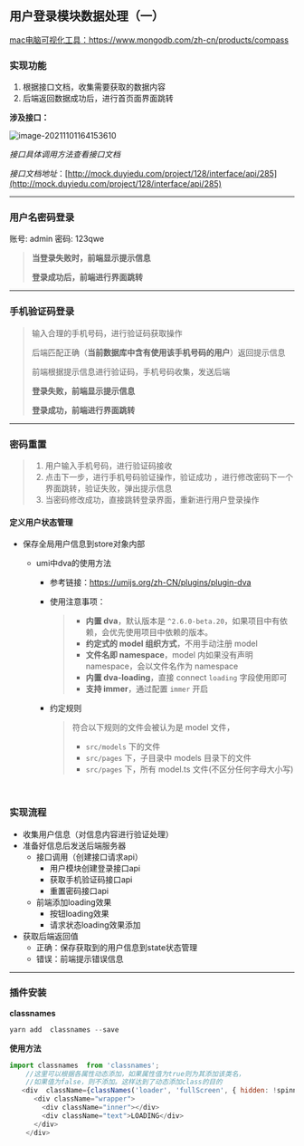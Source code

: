 

## 用户登录模块数据处理（一）



<u>mac电脑可视化工具：https://www.mongodb.com/zh-cn/products/compass</u>

### 实现功能

1. 根据接口文档，收集需要获取的数据内容
2. 后端返回数据成功后，进行首页面界面跳转



**涉及接口：**

![image-20211101164153610](https://adminimg.hyfarsight.com/image-20211101164153610.png)

*接口具体调用方法查看接口文档*

*接口文档地址*：[http://mock.duyiedu.com/project/128/interface/api/285](http://mock.duyiedu.com/project/128/interface/api/285)



---



### 用户名密码登录
账号: admin
密码: 123qwe

> **当登录失败时，前端显示提示信息**
>
> **登录成功后，前端进行界面跳转**

---



### 手机验证码登录

> 输入合理的手机号码，进行验证码获取操作
>
> 后端匹配正确（**当前数据库中含有使用该手机号码的用户**）返回提示信息
>
> 前端根据提示信息进行验证码，手机号码收集，发送后端
>
> **登录失败，前端显示提示信息**
>
> **登录成功，前端进行界面跳转**



---



### 密码重置

> 1. 用户输入手机号码，进行验证码接收
> 2. 点击下一步，进行手机号码验证操作，验证成功 ，进行修改密码下一个界面跳转，验证失败，弹出提示信息
> 3. 当密码修改成功，直接跳转登录界面，重新进行用户登录操作



#### 定义用户状态管理

- 保存全局用户信息到store对象内部

  - umi中dva的使用方法

    - 参考链接：https://umijs.org/zh-CN/plugins/plugin-dva

    - 使用注意事项：

      > - **内置 dva**，默认版本是 `^2.6.0-beta.20`，如果项目中有依赖，会优先使用项目中依赖的版本。
      > - **约定式的 model 组织方式**，不用手动注册 model
      > - **文件名即 namespace**，model 内如果没有声明 namespace，会以文件名作为 namespace
      > - **内置 dva-loading**，直接 connect `loading` 字段使用即可
      > - **支持 immer**，通过配置 `immer` 开启

    - 约定规则

      > 符合以下规则的文件会被认为是 model 文件，
      >
      > - `src/models` 下的文件
      > - `src/pages` 下，子目录中 models 目录下的文件
      > - `src/pages` 下，所有 model.ts 文件(不区分任何字母大小写)

​



### 实现流程

- 收集用户信息（对信息内容进行验证处理）
- 准备好信息后发送后端服务器
  - 接口调用（创建接口请求api）
    - 用户模块创建登录接口api
    - 获取手机验证码接口api
    - 重置密码接口api
  - 前端添加loading效果
    - 按钮loading效果
    - 请求状态loading效果添加
- 获取后端返回值
  - 正确：保存获取到的用户信息到state状态管理
  - 错误：前端提示错误信息

---



### 插件安装



**classnames**



```js
yarn add  classnames --save
```

**使用方法**

```js
import classnames  from 'classnames';
    //这里可以根据各属性动态添加，如果属性值为true则为其添加该类名，
    //如果值为false，则不添加。这样达到了动态添加class的目的
   <div  className={classNames('loader', 'fullScreen', { hidden: !spinning })}>
      <div className="wrapper">
        <div className="inner"></div>
        <div className="text">LOADING</div>
      </div>
    </div>
```
